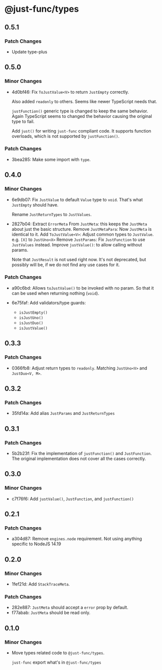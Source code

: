 # @just-func/types

## 0.5.1

### Patch Changes

- Update type-plus

## 0.5.0

### Minor Changes

- 4d0bf46: Fix `ToJustValue<V>` to return `JustEmpty` correctly.

  Also added `readonly` to others. Seems like newer TypeScript needs that.

  `justFunction()` generic type is changed to keep the same behavior.
  Again TypeScript seems to changed the behavior causing the original type to fail.

  Add `just()` for writing `just-func` compliant code.
  It supports function overloads, which is not supported by `justFunction()`.

### Patch Changes

- 3bea285: Make some import with `type`.

## 0.4.0

### Minor Changes

- 6e9db07: Fix `JustValue` to default `Value` type to `void`.
  That's what `JustEmpty` should have.

  Rename `JustReturnTypes` to `JustValues`.

- 2827b04: Extract `ErrorMeta` From `JustMeta`: this keeps the `JustMeta` about just the basic structure.
  Remove `JustMetaPara`: Now `JustMeta` is identical to it.
  Add `ToJustValue<V>`: Adjust common types to `JustValue`. e.g. `[X]` to `JustUno<X>`
  Remove `JustParams`: Fix `JustFunction` to use `JustValues` instead.
  Improve `justValue()`: to allow calling without params.

  Note that `JustResult` is not used right now.
  It's not deprecated, but possibly will be,
  if we do not find any use cases for it.

### Patch Changes

- a90c6bd: Allows `toJustValue()` to be invoked with no param.
  So that it can be used when returning nothing (`void`).
- 6e75faf: Add validators/type guards:

  - `isJustEmpty()`
  - `isJustUno()`
  - `isJustDuo()`
  - `isJustValue()`

## 0.3.3

### Patch Changes

- 0366fb8: Adjust return types to `readonly`.
  Matching `JustUno<V>` and `JustDuo<V, M>`.

## 0.3.2

### Patch Changes

- 35fd14a: Add alias `JustParams` and `JustReturnTypes`

## 0.3.1

### Patch Changes

- 5b2b23f: Fix the implementation of `justFunction()` and `JustFunction`.
  The original implementation does not cover all the cases correctly.

## 0.3.0

### Minor Changes

- c7f76f6: Add `justValue()`, `JustFunction`, and `justFunction()`

## 0.2.1

### Patch Changes

- a304d87: Remove `engines.node` requirement. Not using anything specific to NodeJS 14.19

## 0.2.0

### Minor Changes

- 1fef21d: Add `StackTraceMeta`.

### Patch Changes

- 282e887: `JustMeta` should accept a `error` prop by default.
- f77abab: `JustMeta` should be read only.

## 0.1.0

### Minor Changes

- Move types related code to `@just-func/types`.

  `just-func` export what's in `@just-func/types`
